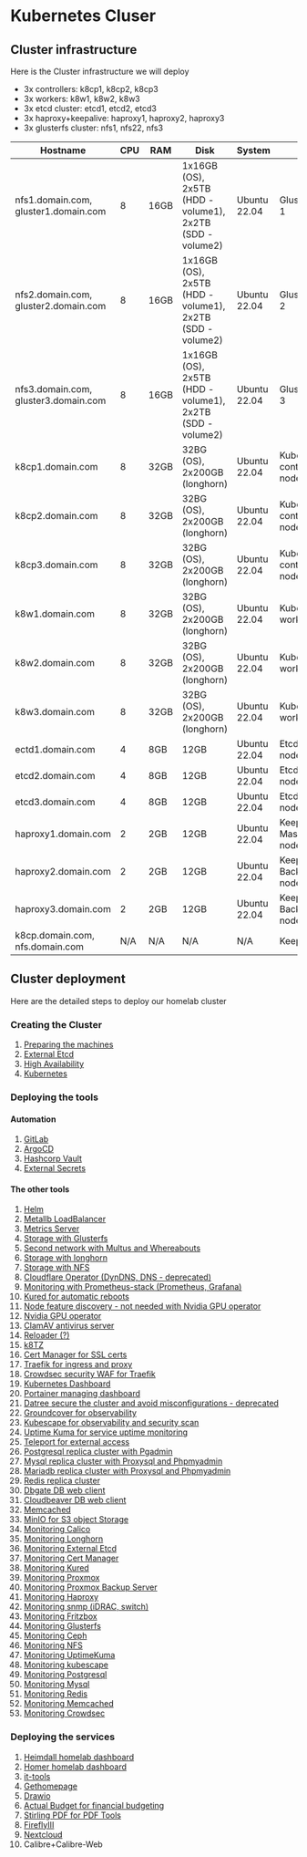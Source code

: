 # Kubernetes Cluser

## Cluster infrastructure

Here is the Cluster infrastructure we will deploy

- 3x controllers: k8cp1, k8cp2, k8cp3
- 3x workers: k8w1, k8w2, k8w3
- 3x etcd cluster: etcd1, etcd2, etcd3
- 3x haproxy+keepalive: haproxy1, haproxy2, haproxy3
- 3x glusterfs cluster: nfs1, nfs22, nfs3

| Hostname               | CPU | RAM  | Disk                     | System             | Role                              | IP         |
| ---------------------- | --- | ---- | ------------------------ | ------------------ | --------------------------------- | ---------- |
| nfs1.domain.com, gluster1.domain.com | 8   | 16GB | 1x16GB (OS), 2x5TB (HDD - volume1), 2x2TB  (SDD - volume2) | Ubuntu 22.04       | GlusterFS node 1                  | 10.0.50.21, 10.0.70.21 (gluster storage) |
| nfs2.domain.com, gluster2.domain.com | 8   | 16GB | 1x16GB (OS), 2x5TB (HDD - volume1), 2x2TB  (SDD - volume2) | Ubuntu 22.04       | GlusterFS node 2                  | 10.0.50.22, 10.0.70.22 (gluster storage) |
| nfs3.domain.com, gluster3.domain.com | 8   | 16GB | 1x16GB (OS), 2x5TB (HDD - volume1), 2x2TB  (SDD - volume2) | Ubuntu 22.04       | GlusterFS node 3                  | 10.0.50.23, 10.0.70.23 (gluster storage) |
| k8cp1.domain.com       | 8   | 32GB | 32BG (OS), 2x200GB (longhorn)           | Ubuntu 22.04       | Kubernetes control manager node 1 | 10.0.50.51, 10.0.90.51 (longhorn storage) |
| k8cp2.domain.com       | 8   | 32GB | 32BG (OS), 2x200GB (longhorn)           | Ubuntu 22.04       | Kubernetes control manager node 2 | 10.0.50.52, 10.0.90.52 (longhorn storage) |
| k8cp3.domain.com       | 8   | 32GB | 32BG (OS), 2x200GB (longhorn)           | Ubuntu 22.04       | Kubernetes control manager node 3 | 10.0.50.53, 10.0.90.53 (longhorn storage) |
| k8w1.domain.com        | 8   | 32GB | 32BG (OS), 2x200GB (longhorn)           | Ubuntu 22.04       | Kubernetes worker node 1          | 10.0.50.54, 10.0.90.54 (longhorn storage) |
| k8w2.domain.com        | 8   | 32GB | 32BG (OS), 2x200GB (longhorn)           | Ubuntu 22.04       | Kubernetes worker node 2          | 10.0.50.55, 10.0.90.55 (longhorn storage) |
| k8w3.domain.com        | 8   | 32GB | 32BG (OS), 2x200GB (longhorn)           | Ubuntu 22.04       | Kubernetes worker node 3          | 10.0.50.56, 10.0.90.56 (longhorn storage) |
| ectd1.domain.com       | 4   | 8GB  | 12GB                     | Ubuntu 22.04       | Etcd cluster node 1               | 10.0.50.41 |
| etcd2.domain.com       | 4   | 8GB  | 12GB                     | Ubuntu 22.04       | Etcd cluster node 2               | 10.0.50.42 |
| etcd3.domain.com       | 4   | 8GB  | 12GB                     | Ubuntu 22.04       | Etcd cluster node 3               | 10.0.50.43 |
| haproxy1.domain.com    | 2   | 2GB  | 12GB                     | Ubuntu 22.04       | Keepalive Master/Haproxy node 1   | 10.0.50.61 |
| haproxy2.domain.com    | 2   | 2GB  | 12GB                     | Ubuntu 22.04       | Keepalive Backup/Haproxy node 2   | 10.0.50.62 |
| haproxy3.domain.com    | 2   | 2GB  | 12GB                     | Ubuntu 22.04       | Keepalive Backup/Haproxy node 3   | 10.0.50.63 |
| k8cp.domain.com, nfs.domain.com | N/A | N/A  | N/A                      | N/A                | Keepalive VIP IP                  | 10.0.50.64 |

## Cluster deployment

Here are the detailed steps to deploy our homelab cluster

### Creating the Cluster

1. [Preparing the machines](https://github.com/urbaman/HomeLab/tree/main/Kubernetes/Cluster/01-Prepare-Machines)
2. [External Etcd](https://github.com/urbaman/HomeLab/tree/main/Kubernetes/Cluster/02-External-Etcd)
3. [High Availability](https://github.com/urbaman/HomeLab/tree/main/Kubernetes/Cluster/03-High-Availability)
4. [Kubernetes](https://github.com/urbaman/HomeLab/tree/main/Kubernetes/Cluster/04-Kubernetes)

### Deploying the tools

#### Automation

1. [GitLab](https://github.com/urbaman/HomeLab/tree/main/Kubernetes/Autometion/Gitlab)
2. [ArgoCD](https://github.com/urbaman/HomeLab/tree/main/Kubernetes/Autometion/ArgoCD)
3. [Hashcorp Vault](https://github.com/urbaman/HomeLab/tree/main/Kubernetes/Autometion/HashicorpVault)
4. [External Secrets](https://github.com/urbaman/HomeLab/tree/main/Kubernetes/Autometion/ExternalSecrets)

#### The other tools

1. [Helm](https://github.com/urbaman/HomeLab/tree/main/Kubernetes/Helm)
2. [Metallb LoadBalancer](https://github.com/urbaman/HomeLab/tree/main/Kubernetes/Metallb)
3. [Metrics Server](https://github.com/urbaman/HomeLab/tree/main/Kubernetes/Metrics-Server)
4. [Storage with Glusterfs](https://github.com/urbaman/HomeLab/tree/main/Kubernetes/Glusterfs)
5. [Second network with Multus and Whereabouts](https://github.com/urbaman/HomeLab/tree/main/Kubernetes/Multus)
6. [Storage with longhorn](https://github.com/urbaman/HomeLab/tree/main/Kubernetes/Storage/Longhorn)
7. [Storage with NFS](https://github.com/urbaman/HomeLab/tree/main/Kubernetes/Storage/NFS)
8. [Cloudflare Operator (DynDNS, DNS - deprecated)](https://github.com/urbaman/HomeLab/tree/main/Kubernetes/Cloudflare-Operator)
9. [Monitoring with Prometheus-stack (Prometheus, Grafana)](https://github.com/urbaman/HomeLab/tree/main/Kubernetes/Prometheus-Stack)
10. [Kured for automatic reboots](https://github.com/urbaman/HomeLab/tree/main/Kubernetes/Kured)
11. [Node feature discovery - not needed with Nvidia GPU operator](https://github.com/urbaman/HomeLab/tree/main/Kubernetes/Node-Feature-Discovery)
12. [Nvidia GPU operator](https://github.com/urbaman/HomeLab/tree/main/Kubernetes/Nvidia-GPU)
13. [ClamAV antivirus server](https://github.com/urbaman/HomeLab/tree/main/Kubernetes/ClamAV)
14. [Reloader (?)](https://github.com/urbaman/HomeLab/tree/main/Kubernetes/Reloader)
15. [k8TZ](https://github.com/urbaman/HomeLab/tree/main/Kubernetes/k8tz)
16. [Cert Manager for SSL certs](https://github.com/urbaman/HomeLab/tree/main/Kubernetes/Cert-manager)
17. [Traefik for ingress and proxy](https://github.com/urbaman/HomeLab/tree/main/Kubernetes/Traefik)
18. [Crowdsec security WAF for Traefik](https://github.com/urbaman/HomeLab/tree/main/Kubernetes/Crowdsec)
19. [Kubernetes Dashboard](https://github.com/urbaman/HomeLab/tree/main/Kubernetes/Dashboard)
20. [Portainer managing dashboard](https://github.com/urbaman/HomeLab/tree/main/Kubernetes/Portainer)
21. [Datree secure the cluster and avoid misconfigurations - deprecated](https://github.com/urbaman/HomeLab/tree/main/Kubernetes/Datree)
22. [Groundcover for observability](https://github.com/urbaman/HomeLab/tree/main/Kubernetes/Groundcover)
23. [Kubescape for observability and security scan](https://github.com/urbaman/HomeLab/tree/main/Kubernetes/Kubescape)
24. [Uptime Kuma for service uptime monitoring](https://github.com/urbaman/HomeLab/tree/main/Kubernetes/Uptimekuma)
25. [Teleport for external access](https://github.com/urbaman/HomeLab/tree/main/Kubernetes/Teleport)
26. [Postgresql replica cluster with Pgadmin](https://github.com/urbaman/HomeLab/tree/main/Kubernetes/Database/Postgresql)
27. [Mysql replica cluster with Proxysql and Phpmyadmin](https://github.com/urbaman/HomeLab/tree/main/Kubernetes/Database/Mysql)
28. [Mariadb replica cluster with Proxysql and Phpmyadmin](https://github.com/urbaman/HomeLab/tree/main/Kubernetes/Database/Mariadb)
29. [Redis replica cluster](https://github.com/urbaman/HomeLab/tree/main/Kubernetes/Database/Redis)
30. [Dbgate DB web client](https://github.com/urbaman/HomeLab/tree/main/Kubernetes/Database/Dbgate)
31. [Cloudbeaver DB web client](https://github.com/urbaman/HomeLab/tree/main/Kubernetes/Database/Cloudbeaver)
32. [Memcached](https://github.com/urbaman/HomeLab/tree/main/Kubernetes/Database/Memcached)
33. [MinIO for S3 object Storage](https://github.com/urbaman/HomeLab/tree/main/Kubernetes/Storage/MinIO)
34. [Monitoring Calico](https://github.com/urbaman/HomeLab/tree/main/Kubernetes/Prometheus-Stack/Calico)
35. [Monitoring Longhorn](https://github.com/urbaman/HomeLab/tree/main/Kubernetes/Prometheus-Stack/Storage/Longhorn)
36. [Monitoring External Etcd](https://github.com/urbaman/HomeLab/tree/main/Kubernetes/Prometheus-Stack/ExternalEtcd)
37. [Monitoring Cert Manager](https://github.com/urbaman/HomeLab/tree/main/Kubernetes/Prometheus-Stack/Cert-manager)
38. [Monitoring Kured](https://github.com/urbaman/HomeLab/tree/main/Kubernetes/Prometheus-Stack/Kured)
39. [Monitoring Proxmox](https://github.com/urbaman/HomeLab/tree/main/Kubernetes/Prometheus-Stack/Proxmox-Monitoring)
40. [Monitoring Proxmox Backup Server](https://github.com/urbaman/HomeLab/tree/main/Kubernetes/Prometheus-Stack/Proxmox-Backup-Monitoring)
41. [Monitoring Haproxy](https://github.com/urbaman/HomeLab/tree/main/Kubernetes/Prometheus-Stack/Haproxy-Monitoring)
42. [Monitoring snmp (iDRAC, switch)](https://github.com/urbaman/HomeLab/tree/main/Kubernetes/Prometheus-Stack/Prometheus-snmp)
43. [Monitoring Fritzbox](https://github.com/urbaman/HomeLab/tree/main/Kubernetes/Prometheus-Stack/Fritzbox-exporter)
44. [Monitoring Glusterfs](https://github.com/urbaman/HomeLab/tree/main/Kubernetes/Prometheus-Stack/Storage/Glusterfs)
45. [Monitoring Ceph](https://github.com/urbaman/HomeLab/tree/main/Kubernetes/Prometheus-Stack/Storage/Ceph)
46. [Monitoring NFS](https://github.com/urbaman/HomeLab/tree/main/Kubernetes/Prometheus-Stack/Storage/NFS-server)
47. [Monitoring UptimeKuma](https://github.com/urbaman/HomeLab/tree/main/Kubernetes/Prometheus-Stack/Uptime-kuma)
48. [Monitoring kubescape](https://github.com/urbaman/HomeLab/tree/main/Kubernetes/Prometheus-Stack/Kubescape)
49. [Monitoring Postgresql](https://github.com/urbaman/HomeLab/tree/main/Kubernetes/Prometheus-Stack/Database/Postgresql)
50. [Monitoring Mysql](https://github.com/urbaman/HomeLab/tree/main/Kubernetes/Prometheus-Stack/Database/Mysql)
51. [Monitoring Redis](https://github.com/urbaman/HomeLab/tree/main/Kubernetes/Prometheus-Stack/Database/Redis)
52. [Monitoring Memcached](https://github.com/urbaman/HomeLab/tree/main/Kubernetes/Prometheus-Stack/Database/Memcached)
53. [Monitoring Crowdsec](https://github.com/urbaman/HomeLab/tree/main/Kubernetes/Prometheus-Stack/Crowdsec)

### Deploying the services

1. [Heimdall homelab dashboard](https://github.com/urbaman/HomeLab/tree/main/Kubernetes/Heimdall-dashboard)
2. [Homer homelab dashboard](https://github.com/urbaman/HomeLab/tree/main/Kubernetes/Homer)
3. [it-tools](https://github.com/urbaman/HomeLab/tree/main/Kubernetes/It-tools)
4. [Gethomepage](https://github.com/urbaman/HomeLab/tree/main/Kubernetes/Gethomepage)
5. [Drawio](https://github.com/urbaman/HomeLab/tree/main/Kubernetes/Drawio)
6. [Actual Budget for financial budgeting](https://github.com/urbaman/HomeLab/tree/main/Kubernetes/ActualBudget)
7. [Stirling PDF for PDF Tools](https://github.com/urbaman/HomeLab/tree/main/Kubernetes/Stirling-PDF)
8. [FireflyIII](https://github.com/urbaman/HomeLab/tree/main/Kubernetes/FireflyIII)
9. [Nextcloud](https://github.com/urbaman/HomeLab/tree/main/Kubernetes/Nextcloud)
10. Calibre+Calibre-Web

